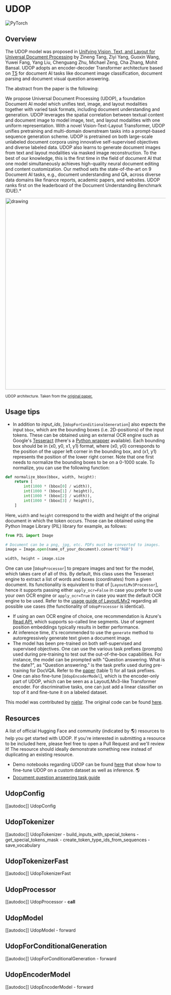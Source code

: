 <!--Copyright 2024 The HuggingFace Team. All rights reserved.

Licensed under the Apache License, Version 2.0 (the "License"); you may not use this file except in compliance with
the License. You may obtain a copy of the License at

http://www.apache.org/licenses/LICENSE-2.0

Unless required by applicable law or agreed to in writing, software distributed under the License is distributed on
an "AS IS" BASIS, WITHOUT WARRANTIES OR CONDITIONS OF ANY KIND, either express or implied. See the License for the
specific language governing permissions and limitations under the License.
-->

# UDOP

<div class="flex flex-wrap space-x-1">
<img alt="PyTorch" src="https://img.shields.io/badge/PyTorch-DE3412?style=flat&logo=pytorch&logoColor=white">
</div>

## Overview

The UDOP model was proposed in [Unifying Vision, Text, and Layout for Universal Document Processing](https://huggingface.co/papers/2212.02623) by Zineng Tang, Ziyi Yang, Guoxin Wang, Yuwei Fang, Yang Liu, Chenguang Zhu, Michael Zeng, Cha Zhang, Mohit Bansal.
UDOP adopts an encoder-decoder Transformer architecture based on [T5](t5) for document AI tasks like document image classification, document parsing and document visual question answering.

The abstract from the paper is the following:

We propose Universal Document Processing (UDOP), a foundation Document AI model which unifies text, image, and layout modalities together with varied task formats, including document understanding and generation. UDOP leverages the spatial correlation between textual content and document image to model image, text, and layout modalities with one uniform representation. With a novel Vision-Text-Layout Transformer, UDOP unifies pretraining and multi-domain downstream tasks into a prompt-based sequence generation scheme. UDOP is pretrained on both large-scale unlabeled document corpora using innovative self-supervised objectives and diverse labeled data. UDOP also learns to generate document images from text and layout modalities via masked image reconstruction. To the best of our knowledge, this is the first time in the field of document AI that one model simultaneously achieves high-quality neural document editing and content customization. Our method sets the state-of-the-art on 9 Document AI tasks, e.g., document understanding and QA, across diverse data domains like finance reports, academic papers, and websites. UDOP ranks first on the leaderboard of the Document Understanding Benchmark (DUE).*

<img src="https://huggingface.co/datasets/huggingface/documentation-images/resolve/main/transformers/model_doc/udop_architecture.jpg"
alt="drawing" width="600"/>

<small> UDOP architecture. Taken from the <a href="https://huggingface.co/papers/2212.02623">original paper.</a> </small>

## Usage tips

- In addition to *input_ids*, [`UdopForConditionalGeneration`] also expects the input `bbox`, which are
  the bounding boxes (i.e. 2D-positions) of the input tokens. These can be obtained using an external OCR engine such
  as Google's [Tesseract](https://github.com/tesseract-ocr/tesseract) (there's a [Python wrapper](https://pypi.org/project/pytesseract/) available). Each bounding box should be in (x0, y0, x1, y1) format, where (x0, y0) corresponds to the position of the upper left corner in the bounding box, and (x1, y1) represents the
  position of the lower right corner. Note that one first needs to normalize the bounding boxes to be on a 0-1000
  scale. To normalize, you can use the following function:

```python
def normalize_bbox(bbox, width, height):
    return [
        int(1000 * (bbox[0] / width)),
        int(1000 * (bbox[1] / height)),
        int(1000 * (bbox[2] / width)),
        int(1000 * (bbox[3] / height)),
    ]
```

Here, `width` and `height` correspond to the width and height of the original document in which the token
occurs. Those can be obtained using the Python Image Library (PIL) library for example, as follows:

```python
from PIL import Image

# Document can be a png, jpg, etc. PDFs must be converted to images.
image = Image.open(name_of_your_document).convert("RGB")

width, height = image.size
```

One can use [`UdopProcessor`] to prepare images and text for the model, which takes care of all of this. By default, this class uses the Tesseract engine to extract a list of words and boxes (coordinates) from a given document. Its functionality is equivalent to that of [`LayoutLMv3Processor`], hence it supports passing either `apply_ocr=False` in case you prefer to use your own OCR engine or `apply_ocr=True` in case you want the default OCR engine to be used. Refer to the [usage guide of LayoutLMv2](layoutlmv2#usage-layoutlmv2processor) regarding all possible use cases (the functionality of `UdopProcessor` is identical).

- If using an own OCR engine of choice, one recommendation is Azure's [Read API](https://learn.microsoft.com/en-us/azure/ai-services/computer-vision/how-to/call-read-api), which supports so-called line segments. Use of segment position embeddings typically results in better performance.
- At inference time, it's recommended to use the `generate` method to autoregressively generate text given a document image.
- The model has been pre-trained on both self-supervised and supervised objectives. One can use the various task prefixes (prompts) used during pre-training to test out the out-of-the-box capabilities. For instance, the model can be prompted with "Question answering. What is the date?", as "Question answering." is the task prefix used during pre-training for DocVQA. Refer to the [paper](https://huggingface.co/papers/2212.02623) (table 1) for all task prefixes.
- One can also fine-tune [`UdopEncoderModel`], which is the encoder-only part of UDOP, which can be seen as a LayoutLMv3-like Transformer encoder. For discriminative tasks, one can just add a linear classifier on top of it and fine-tune it on a labeled dataset.

This model was contributed by [nielsr](https://huggingface.co/nielsr).
The original code can be found [here](https://github.com/microsoft/UDOP).

## Resources

A list of official Hugging Face and community (indicated by 🌎) resources to help you get started with UDOP. If
you're interested in submitting a resource to be included here, please feel free to open a Pull Request and we'll
review it! The resource should ideally demonstrate something new instead of duplicating an existing resource.

- Demo notebooks regarding UDOP can be found [here](https://github.com/NielsRogge/Transformers-Tutorials/tree/master/UDOP) that show how
to fine-tune UDOP on a custom dataset as well as inference. 🌎
- [Document question answering task guide](../tasks/document_question_answering)

## UdopConfig

[[autodoc]] UdopConfig

## UdopTokenizer

[[autodoc]] UdopTokenizer
    - build_inputs_with_special_tokens
    - get_special_tokens_mask
    - create_token_type_ids_from_sequences
    - save_vocabulary

## UdopTokenizerFast

[[autodoc]] UdopTokenizerFast

## UdopProcessor

[[autodoc]] UdopProcessor
    - __call__

## UdopModel

[[autodoc]] UdopModel
    - forward

## UdopForConditionalGeneration

[[autodoc]] UdopForConditionalGeneration
    - forward

## UdopEncoderModel

[[autodoc]] UdopEncoderModel
    - forward